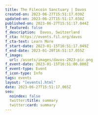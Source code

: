 ```yaml
---
title: The Filecoin Sanctuary | Davos
created-on: 2023-06-27T15:51:17.030Z
updated-on: 2023-06-27T15:51:17.038Z
published-on: 2023-06-27T15:51:17.044Z
f_featured: false
f_description:  Davos, Switzerland
f_cta: https://events.fil.org/davos
f_cta-text: Learn More
f_start-date: 2023-01-15T16:51:17.049Z
f_end-date: 2023-01-20T16:51:17.055Z
f_image:
  url: /assets/images/davos-2023-pic.png
f_event-date: 2023-01-15T16:51:00.000Z
f_event-type: Event
f_icon-type: Info
tags: events
layout: "[events].html"
date: 2023-06-27T15:51:17.065Z
seo:
  noindex: false
  twitter:title: summary
  twitter:card: summary
---
```

